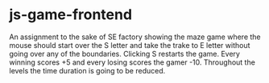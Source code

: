 # js-game-frontend
An assignment to the sake of SE factory showing the maze game where the mouse should start over the S letter and take the trake to E letter without going over any of the boundaries. Clicking S restarts the game. Every winning scores +5 and every losing scores the gamer -10.
Throughout the levels the time duration is going to be reduced.